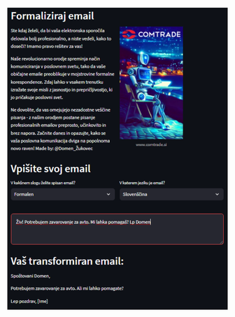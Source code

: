![alt text](https://github.com/Domen-Zukovec/Formatiraj-Email-OpenAI-Streamlit/blob/master/Screenshot%202023-07-04%20150632.png)
